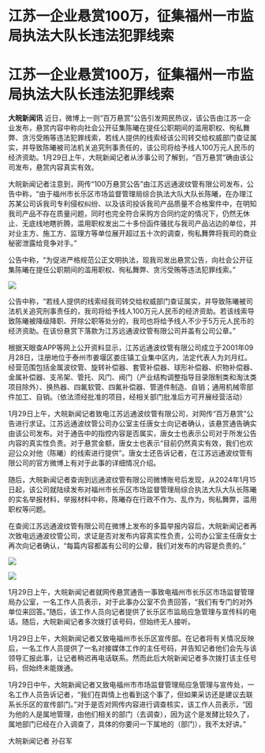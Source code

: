# 江苏一企业悬赏100万，征集福州一市监局执法大队长违法犯罪线索

# 江苏一企业悬赏100万，征集福州一市监局执法大队长违法犯罪线索

**大皖新闻讯**
近日，微博上一则“百万悬赏”公告引发网民热议，该公告由江苏一企业发布，悬赏内容中称向社会公开征集陈曦在提任公职期间的滥用职权、徇私舞弊、贪污受贿等违法犯罪线索，若线人提供的线索经该公司转交给权威部门查证属实，并导致陈曦被司法机关追究刑事责任的，该公司将给予线人100万元人民币的经济资助。1月29日上午，大皖新闻记者从涉事公司了解到，“百万悬赏”确由该公司发布，悬赏内容真实有效。

大皖新闻记者注意到，网传“100万悬赏公告”由江苏远通波纹管有限公司发布，公告中称，“由于福州市长乐区市场监督管理局综合执法大队大队长陈曦，在办理江苏某公司诉我司专利侵权纠纷、以及该司投诉我司产品质量不合格案件中，在明知我司产品不存在质量问题，同时也完全符合采购方合同约定的情况下，仍然无休止、无底线地瞎折腾，滥用职权发出二十多份函件骚扰与我司产品沾边的单位，并对业主方、施工方、监理方等单位展开超过五十次的调查，徇私舞弊将我司的商业秘密泄露给竞争对手。”

公告中称，“为促进严格规范公正文明执法，现我司发出悬赏公告，向社会公开征集陈曦在提任公职期间的滥用职权、徇私舞弊、贪污受贿等违法犯罪线索。”

![](https://inews.gtimg.com/om_bt/OwLU0Ljb_kBP6YJ7BHOhqeqQlqL0JY535Gx393mhHYrm0AA/1000)

公告中称，“若线人提供的线索经我司转交给权威部门查证属实，并导致陈曦被司法机关追究刑事责任的，我司将给予线人100万元人民币的经济资助。若该线索导致陈曦被降级降职、开除公职等处分的，我司也将给予线人不少于5万元人民币的经济资助。在该份悬赏下落款为江苏远通波纹管有限公司并盖有公司公章。”

根据天眼查APP等网上公开资料显示，江苏远通波纹管有限公司成立于2001年09月28日，注册地位于泰州市姜堰区娄庄镇工业集中区内，法定代表人为刘月红。经营范围包括金属波纹管、旋转补偿器、套管补偿器、球形补偿器、织物补偿器、金属补偿器、支吊架、管托、风门、阀门（产业结构调整指导目录限制类和淘汰类项目除外）、换热器、四氟软管、四氟补偿器、管道件制造、自销；通用机械零部件加工、自销。（依法须经批准的项目，经相关部门批准后方可开展经营活动）

1月29日上午，大皖新闻记者致电江苏远通波纹管有限公司，对网传“百万悬赏”公告进行求证。江苏远通波纹管公司办公室主任唐女士向记者确认，该悬赏通告确实由该公司发布。对于通告中的指控内容是否属实，唐女士也表示公司对于所发公告内容的真实性负责。对于悬赏金额，唐女士也表示“目前仍然真实有效，我们也欢迎公众对他（陈曦）的线索进行提供”。唐女士还告诉记者，在江苏远通波纹管有限公司的官方微博上有对于此事的详细情况介绍。

随后，大皖新闻记者查询到远通波纹管有限公司微博账号后发现，从2024年1月15日起，该公司就陆续发布对福州市长乐区市场监督管理局综合执法大队大队长陈曦的实名举报材料，举报材料中称，陈曦存在行政不作为、乱作为，徇私舞弊，滥用职权等问题。

在查阅江苏远通波纹管有限公司在微博上发布的多篇举报内容后，大皖新闻记者再次致电远通波纹管公司，求证是否对发布内容真实性负责，公司办公室主任唐女士再次向记者确认，“每篇内容都盖有公司的公章，我们对发布的内容是负责的。”

![](https://inews.gtimg.com/om_bt/OQlY9hq0jN_Y6xdlXqFLLH3y9PU_Akojk0CH9B12vVQFMAA/1000)

![](https://inews.gtimg.com/om_bt/OgIppaSybJ71Fnr8p2uGJBg3HA2uJWfRThbFdyBw2X-T4AA/1000)

1月29日上午，大皖新闻记者就网传悬赏通告一事致电福州市长乐区市场监督管理局办公室，一名工作人员表示，对于此事办公室不负责回答，“我们有专门的对外单位来回答。”随后，该工作人员向记者提供了长乐区市监局应急管理与宣传科的电话。随后，大皖新闻记者多次拨打该号码，但始终无人接听。

1月29日上午，大皖新闻记者又致电福州市长乐区宣传部。在记者将有关情况反映后，一名工作人员提供了一名对接媒体工作的主任号码，并告知记者他们会先与该领导汇报此事，让记者稍迟再电话联系。然而此后大皖新闻记者多次拨打该主任号码，但始终未能拨通。

1月29日中午，大皖新闻记者又致电福州市市场监督管理局应急管理与宣传处，一名工作人员告诉记者，“我们在舆情上也看到这个事了，但如果采访还是建议去联系长乐区的宣传部门。”对于是否对网传内容进行调查核实，该工作人员表示，“因为他的人是属地管理，由他们相关的部门（去调查），因为这个是发酵比较久了，属地部门已经在介入调查了，具体的你要问一下属地的（部门），我不太好讲。”

大皖新闻记者 孙召军

